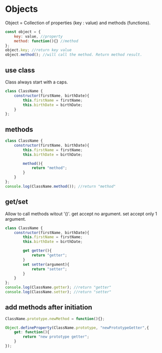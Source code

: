 # Objects
Object = Collection of properties (key : value) and methods (functions).

```javascript
const object = {
	key: value, //property
	method: function(){} //method
};
object.key; //return key value
object.method(); //will call the method. Return method result.
```

## use class
Class always start with a caps.

```javascript
class ClassName {
	constructor(firstName, birthDate){
		this.firstName = firstName;
		this.birthDate = birthDate;
	}
};
```

## methods
```javascript
class ClassName {
	constructor(firstName, birthDate){
		this.firstName = firstName;
		this.birthDate = birthDate;

		method(){
			return "method";
		}
	}
};
console.log(ClassName.method()); //return "method"
```

## get/set
Allow to call methods witout '()'.
get accept no argument.
set accept only 1 argument.
```javascript
class ClassName {
	constructor(firstName, birthDate){
		this.firstName = firstName;
		this.birthDate = birthDate;

		get getter(){
			return "getter";
		}
		set setter(argument){
			return "setter";
		}
	}
};
console.log(ClassName.getter); //return "getter"
console.log(ClassName.setter); //return "setter"
```

## add methods after initiation
```javascript
ClassName.prototype.newMethod = function(){};

Object.defineProperty(ClassName.prototype, "newPrototypeGetter",{
	get: function(){
		return "new prototype getter";
	}
});
```
